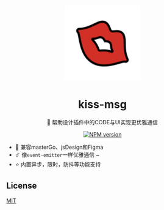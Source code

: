 
<br>

<p align="center">
<img src="../kiss-core/public/icon.svg" style="width:200px;" />
</p>

<h1 align="center">kiss-msg</h1>
<p align="center">
  🍭 帮助设计插件中的CODE与UI实现更优雅通信 
</p>

<p align="center">
<a href="https://www.npmjs.com/package/kiss-msg"><img src="https://img.shields.io/npm/v/kiss-msg?color=CF0A0A&amp;label=" alt="NPM version"></a></p>


- 🎁 兼容masterGo、jsDesign和Figma
- ☄️ 像`event-emitter`一样优雅通信 ~
- ⭐️ 内置异步，限时，防抖等功能支持


## License
[MIT](./LICENSE)
